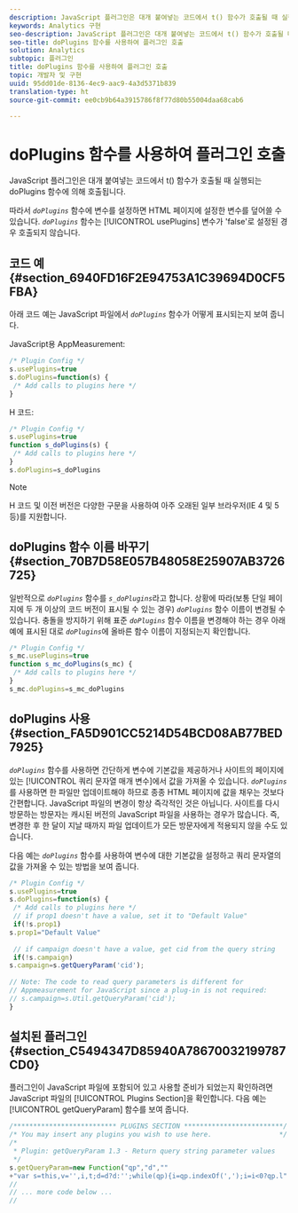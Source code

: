 ```yaml
---
description: JavaScript 플러그인은 대개 붙여넣는 코드에서 t() 함수가 호출될 때 실행되는 doPlugins 함수에 의해 호출됩니다.
keywords: Analytics 구현
seo-description: JavaScript 플러그인은 대개 붙여넣는 코드에서 t() 함수가 호출될 때 실행되는 doPlugins 함수에 의해 호출됩니다.
seo-title: doPlugins 함수를 사용하여 플러그인 호출
solution: Analytics
subtopic: 플러그인
title: doPlugins 함수를 사용하여 플러그인 호출
topic: 개발자 및 구현
uuid: 95dd01de-8136-4ec9-aac9-4a3d5371b839
translation-type: ht
source-git-commit: ee0cb9b64a3915786f8f77d80b55004daa68cab6

---
```



# doPlugins 함수를 사용하여 플러그인 호출

JavaScript 플러그인은 대개 붙여넣는 코드에서 t() 함수가 호출될 때 실행되는 doPlugins 함수에 의해 호출됩니다.

따라서 *`doPlugins`* 함수에 변수를 설정하면 HTML 페이지에 설정한 변수를 덮어쓸 수 있습니다. *`doPlugins`* 함수는 [!UICONTROL usePlugins] 변수가 'false'로 설정된 경우 호출되지 않습니다.

## 코드 예 {#section_6940FD16F2E94753A1C39694D0CF5FBA}

아래 코드 예는 JavaScript 파일에서 *`doPlugins`* 함수가 어떻게 표시되는지 보여 줍니다.

JavaScript용 AppMeasurement:

```js
/* Plugin Config */ 
s.usePlugins=true 
s.doPlugins=function(s) { 
 /* Add calls to plugins here */ 
}
```

H 코드:

```js
/* Plugin Config */ 
s.usePlugins=true 
function s_doPlugins(s) { 
 /* Add calls to plugins here */ 
} 
s.doPlugins=s_doPlugins
```

>[!NOTE]
>
>H 코드 및 이전 버전은 다양한 구문을 사용하여 아주 오래된 일부 브라우저(IE 4 및 5 등)를 지원합니다.

## doPlugins 함수 이름 바꾸기 {#section_70B7D58E057B48058E25907AB3726725}

일반적으로 *`doPlugins`* 함수를 *`s_doPlugins`*&#x200B;라고 합니다. 상황에 따라(보통 단일 페이지에 두 개 이상의 코드 버전이 표시될 수 있는 경우) *`doPlugins`* 함수 이름이 변경될 수 있습니다. 충돌을 방지하기 위해 표준 *`doPlugins`* 함수 이름을 변경해야 하는 경우 아래 예에 표시된 대로 *`doPlugins`*&#x200B;에 올바른 함수 이름이 지정되는지 확인합니다.

```js
/* Plugin Config */ 
s_mc.usePlugins=true 
function s_mc_doPlugins(s_mc) { 
 /* Add calls to plugins here */ 
} 
s_mc.doPlugins=s_mc_doPlugins 
```

## doPlugins 사용 {#section_FA5D901CC5214D54BCD08AB77BED7925}

*`doPlugins`* 함수를 사용하면 간단하게 변수에 기본값을 제공하거나 사이트의 페이지에 있는 [!UICONTROL 쿼리 문자열 매개 변수]에서 값을 가져올 수 있습니다. *`doPlugins`*&#x200B;를 사용하면 한 파일만 업데이트해야 하므로 종종 HTML 페이지에 값을 채우는 것보다 간편합니다. JavaScript 파일의 변경이 항상 즉각적인 것은 아닙니다. 사이트를 다시 방문하는 방문자는 캐시된 버전의 JavaScript 파일을 사용하는 경우가 많습니다. 즉, 변경한 후 한 달이 지날 때까지 파일 업데이트가 모든 방문자에게 적용되지 않을 수도 있습니다.

다음 예는 *`doPlugins`* 함수를 사용하여 변수에 대한 기본값을 설정하고 쿼리 문자열의 값을 가져올 수 있는 방법을 보여 줍니다.

```js
/* Plugin Config */ 
s.usePlugins=true 
s.doPlugins=function(s) { 
 /* Add calls to plugins here */ 
 // if prop1 doesn't have a value, set it to "Default Value" 
 if(!s.prop1) 
s.prop1="Default Value" 
 
 // if campaign doesn't have a value, get cid from the query string 
 if(!s.campaign) 
s.campaign=s.getQueryParam('cid'); 
 
// Note: The code to read query parameters is different for  
// Appmeasurement for JavaScript since a plug-in is not required: 
// s.campaign=s.Util.getQueryParam('cid'); 
} 
```

## 설치된 플러그인 {#section_C5494347D85940A78670032199787CD0}

플러그인이 JavaScript 파일에 포함되어 있고 사용할 준비가 되었는지 확인하려면 JavaScript 파일의 [!UICONTROL Plugins Section]을 확인합니다. 다음 예는 [!UICONTROL getQueryParam] 함수를 보여 줍니다.

```js
/************************** PLUGINS SECTION *************************/ 
/* You may insert any plugins you wish to use here.                 */ 
/* 
 * Plugin: getQueryParam 1.3 - Return query string parameter values 
 */ 
s.getQueryParam=new Function("qp","d","" 
+"var s=this,v='',i,t;d=d?d:'';while(qp){i=qp.indexOf(',');i=i<0?qp.l" 
// 
// ... more code below ... 
// 
```

